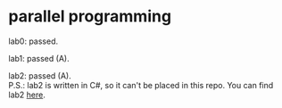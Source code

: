 # parallel programming

lab0: passed.

lab1: passed (A).

lab2: passed (A).<br/>
P.S.: lab2 is written in C#, so it can't be placed in this repo. You can find lab2 [here](https://github.com/itzRoma/pp-lab2).
